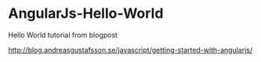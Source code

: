 # AngularJs-Hello-World
Hello World tutorial from blogpost

http://blog.andreasgustafsson.se/javascript/getting-started-with-angularjs/
